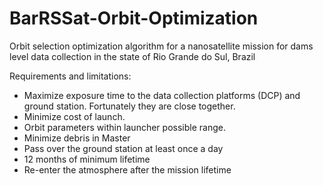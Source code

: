 # BarRSSat-Orbit-Optimization
Orbit selection optimization algorithm for a nanosatellite mission for dams level data collection in the state of Rio Grande do Sul, Brazil

Requirements and limitations:
- Maximize exposure time to the data collection platforms (DCP) and ground station. Fortunately they are close together.
- Minimize cost of launch.
- Orbit parameters within launcher possible range.
- Minimize debris in Master
- Pass over the ground station at least once a day
- 12 months of minimum lifetime
- Re-enter the atmosphere after the mission lifetime
